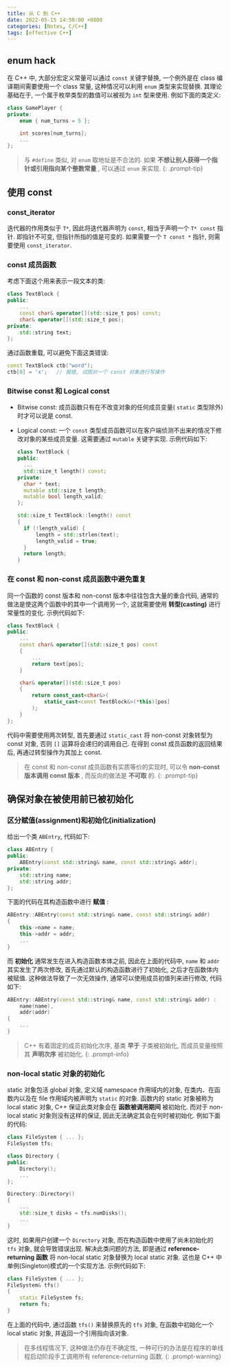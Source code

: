 ```yaml
---
title: 从 C 到 C++
date: 2022-05-15 14:50:00 +0800
categories: [Notes, C/C++]
tags: [effective C++]
---
```


## enum hack

在 C++ 中, 大部分宏定义常量可以通过 `const` 关键字替换, 一个例外是在 class 编译期间需要使用一个 class 常量, 这种情况可以利用 `enum` 类型来实现替换. 其理论基础在于, 一个属于枚举类型的数值可以被视为 `int` 型来使用. 例如下面的类定义:

```cpp
class GamePlayer {
private:
    enum { num_turns = 5 };

    int scores[num_turns];
    ...
};
```

> 与 `#define` 类似, 对 `enum` 取地址是不合法的. 如果 **不想让别人获得一个指针或引用指向某个整数常量** , 可以通过 `enum` 来实现.
{: .prompt-tip}

## 使用 const

### const_iterator

迭代器的作用类似于 `T*`, 因此将迭代器声明为 `const`, 相当于声明一个 `T* const` 指针. 即指针不可变, 但指针所指的值是可变的. 如果需要一个 `T const *` 指针, 则需要使用 `const_iterator`.

### const 成员函数

考虑下面这个用来表示一段文本的类:

```cpp
class TextBlock {
public:
    ...
    const char& operator[](std::size_t pos) const;
    char& operator[](std::size_t pos);
private:
    std::string text;
};
```

通过函数重载, 可以避免下面这类错误:

```cpp
const TextBlock ctb("word");
ctb[0] = 'x';	// 报错, 试图对一个 const 对象进行写操作
```

### Bitwise const 和 Logical const

- Bitwise const: 成员函数只有在不改变对象的任何成员变量( `static` 类型除外)时才可以说是 const.
- Logical const: 一个 `const` 类型成员函数可以在客户端侦测不出来的情况下修改对象的某些成员变量. 这需要通过 `mutable` 关键字实现. 示例代码如下:

  ```cpp
  class TextBlock {
  public:
    ...
    std::size_t length() const;
  private:
    char * text;
    mutable std::size_t length;
    mutable bool length_valid;
  };

  std::size_t TextBlock::length() const
  {
    if (!length_valid) {
        length = std::strlen(text);
        length_valid = true;
    }
    return length;
  }
  ```

### 在 const 和 non-const 成员函数中避免重复

同一个函数的 const 版本和 non-const 版本中往往包含大量的重合代码, 通常的做法是使这两个函数中的其中一个调用另一个, 这就需要使用 **转型(casting)** 进行常量性的变化. 示例代码如下:

```cpp
class TextBlock {
public:
    ...
    const char& operator[](std::size_t pos) const
    {
        ...
        return text[pos];
    }

    char& operator[](std::size_t pos)
    {
        return const_cast<char&>(
            static_cast<const TextBlock&>(*this)[pos]
        );
    }
};
```

代码中需要使用两次转型, 首先要通过 `static_cast` 将 non-const 对象转型为 const 对象, 否则 `[]` 运算将会递归的调用自己. 在得到 const 成员函数的返回结果后, 再通过转型操作为其加上 const.

> 在 const 和 non-const 成员函数有实质等价的实现时, 可以令 **non-const 版本调用 const 版本** , 而反向的做法是 **不可取** 的.
{: .prompt-tip}

## 确保对象在被使用前已被初始化

### 区分赋值(assignment)和初始化(initialization)

给出一个类 `ABEntry`, 代码如下:

```cpp
class ABEntry {
public:
    ABEntry(const std::string& name, const std::string& addr);
private:
    std::string name;
    std::string addr;
};
```

下面的代码在其构造函数中进行 **赋值** :

```cpp
ABEntry::ABEntry(const std::string& name, const std::string& addr)
{
    this->name = name;
    this->addr = addr;
    ...
}
```

而 **初始化** 通常发生在进入构造函数本体之前, 因此在上面的代码中, `name` 和 `addr` 其实发生了两次修改, 首先通过默认的构造函数进行了初始化, 之后才在函数体内被赋值. 这种做法导致了一次无效操作, 通常可以使用成员初值列来进行修改, 代码如下:

```cpp
ABEntry::ABEntry(const std::string& name, const std::string& addr) :
    name(name),
    addr(addr)
{
    ...
}
```

> C++ 有着固定的成员初始化次序, 基类 **早于** 子类被初始化, 而成员变量按照其 **声明次序** 被初始化.
{: .prompt-info}

### non-local static 对象的初始化

static 对象包活 global 对象, 定义域 namespace 作用域内的对象, 在类内、在函数内以及在 file 作用域内被声明为 `static` 的对象. 函数内的 static 对象被称为 local static 对象, C++ 保证此类对象会在 **函数被调用期间** 被初始化. 而对于 non-local static 对象则没有这样的保证, 因此无法确定其会在何时被初始化. 例如下面的代码:

```cpp
class FileSystem { ... };
FileSystem tfs;

class Directory {
public:
    Directory();
    ...
};

Directory::Directory()
{
    ...
    std::size_t disks = tfs.numDisks();
    ...
}
```

这时, 如果用户创建一个 `Directory` 对象, 而在构造函数中使用了尚未初始化的 `tfs` 对象, 就会导致错误出现. 解决此类问题的方法, 即是通过 **reference-returning 函数** 将 non-local static 对象替换为 local static 对象. 这也是 C++ 中单例(Singleton)模式的一个实现方法. 示例代码如下:

```cpp
class FileSystem { ... };
FileSystem& tfs()
{
    static FileSystem fs;
    return fs;
}
```

在上面的代码中, 通过函数 `tfs()` 来替换原先的 `tfs` 对象, 在函数中初始化一个 local static 对象, 并返回一个引用指向该对象.

> 在多线程情况下, 这种做法仍存在不确定性, 一种可行的办法是在程序的单线程启动阶段手工调用所有 reference-returning 函数.
{: .prompt-warning}

